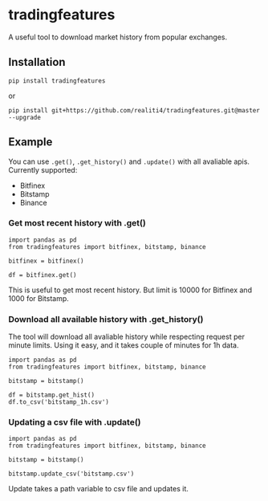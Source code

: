 # tradingfeatures
A useful tool to download market history from popular exchanges.


## Installation

    pip install tradingfeatures

or	

    pip install git+https://github.com/realiti4/tradingfeatures.git@master --upgrade

## Example
You can use `.get()`, `.get_history()` and `.update()` with all avaliable apis. Currently supported:

* Bitfinex
* Bitstamp
* Binance

### Get most recent history with .get()

    import pandas as pd
    from tradingfeatures import bitfinex, bitstamp, binance

    bitfinex = bitfinex()

    df = bitfinex.get()

This is useful to get most recent history. But limit is 10000 for Bitfinex and 1000 for Bitstamp.

### Download all available history with .get_history()
The tool will download all avaliable history while respecting request per minute limits. Using it easy, and it takes couple of minutes for 1h data.

    import pandas as pd
    from tradingfeatures import bitfinex, bitstamp, binance

    bitstamp = bitstamp()
    
    df = bitstamp.get_hist()
    df.to_csv('bitstamp_1h.csv') 

### Updating a csv file with .update()

    import pandas as pd
    from tradingfeatures import bitfinex, bitstamp, binance

    bitstamp = bitstamp()
    
    bitstamp.update_csv('bitstamp.csv')    

Update takes a path variable to csv file and updates it.
